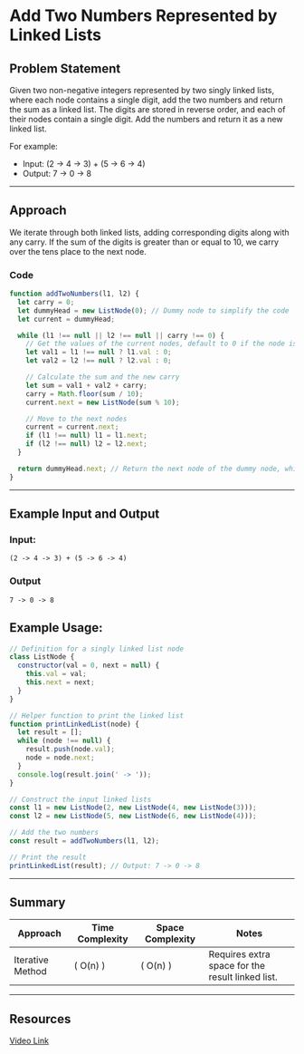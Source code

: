 # Add Two Numbers Represented by Linked Lists

## Problem Statement

Given two non-negative integers represented by two singly linked lists, where each node contains a single digit, add the two numbers and return the sum as a linked list. The digits are stored in reverse order, and each of their nodes contain a single digit. Add the numbers and return it as a new linked list.

For example:

- Input: (2 -> 4 -> 3) + (5 -> 6 -> 4)
- Output: 7 -> 0 -> 8

---

## Approach

We iterate through both linked lists, adding corresponding digits along with any carry. If the sum of the digits is greater than or equal to 10, we carry over the tens place to the next node.

### Code

```javascript
function addTwoNumbers(l1, l2) {
  let carry = 0;
  let dummyHead = new ListNode(0); // Dummy node to simplify the code
  let current = dummyHead;

  while (l1 !== null || l2 !== null || carry !== 0) {
    // Get the values of the current nodes, default to 0 if the node is null
    let val1 = l1 !== null ? l1.val : 0;
    let val2 = l2 !== null ? l2.val : 0;

    // Calculate the sum and the new carry
    let sum = val1 + val2 + carry;
    carry = Math.floor(sum / 10);
    current.next = new ListNode(sum % 10);

    // Move to the next nodes
    current = current.next;
    if (l1 !== null) l1 = l1.next;
    if (l2 !== null) l2 = l2.next;
  }

  return dummyHead.next; // Return the next node of the dummy node, which is the head of the result
}
```

---

## Example Input and Output

### Input:

```text
(2 -> 4 -> 3) + (5 -> 6 -> 4)
```

### Output

```
7 -> 0 -> 8
```

## Example Usage:

```javascript
// Definition for a singly linked list node
class ListNode {
  constructor(val = 0, next = null) {
    this.val = val;
    this.next = next;
  }
}

// Helper function to print the linked list
function printLinkedList(node) {
  let result = [];
  while (node !== null) {
    result.push(node.val);
    node = node.next;
  }
  console.log(result.join(' -> '));
}

// Construct the input linked lists
const l1 = new ListNode(2, new ListNode(4, new ListNode(3)));
const l2 = new ListNode(5, new ListNode(6, new ListNode(4)));

// Add the two numbers
const result = addTwoNumbers(l1, l2);

// Print the result
printLinkedList(result); // Output: 7 -> 0 -> 8
```

---

## Summary

| Approach         | Time Complexity | Space Complexity | Notes                                            |
| ---------------- | --------------- | ---------------- | ------------------------------------------------ |
| Iterative Method | \( O(n) \)      | \( O(n) \)       | Requires extra space for the result linked list. |

---

## Resources

[Video Link](https://www.youtube.com/watch?v=XmRrGzR6udg&list=PLgUwDviBIf0rAuz8tVcM0AymmhTRsfaLU&index=6&ab_channel=takeUforward)
